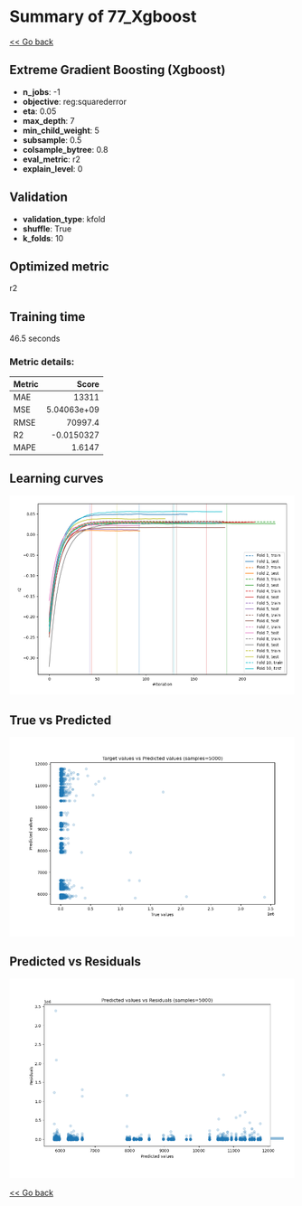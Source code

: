 # Summary of 77_Xgboost

[<< Go back](../README.md)


## Extreme Gradient Boosting (Xgboost)
- **n_jobs**: -1
- **objective**: reg:squarederror
- **eta**: 0.05
- **max_depth**: 7
- **min_child_weight**: 5
- **subsample**: 0.5
- **colsample_bytree**: 0.8
- **eval_metric**: r2
- **explain_level**: 0

## Validation
 - **validation_type**: kfold
 - **shuffle**: True
 - **k_folds**: 10

## Optimized metric
r2

## Training time

46.5 seconds

### Metric details:
| Metric   |           Score |
|:---------|----------------:|
| MAE      | 13311           |
| MSE      |     5.04063e+09 |
| RMSE     | 70997.4         |
| R2       |    -0.0150327   |
| MAPE     |     1.6147      |



## Learning curves
![Learning curves](learning_curves.png)
## True vs Predicted

![True vs Predicted](true_vs_predicted.png)


## Predicted vs Residuals

![Predicted vs Residuals](predicted_vs_residuals.png)



[<< Go back](../README.md)
